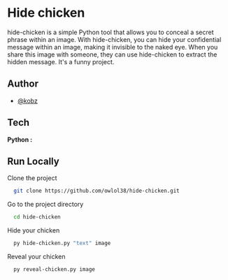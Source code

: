 
# Hide chicken

hide-chicken is a simple Python tool that allows you to conceal a secret phrase within an image. With hide-chicken, you can hide your confidential message within an image, making it invisible to the naked eye. When you share this image with someone, they can use hide-chicken to extract the hidden message. It's a funny project.


## Author

- [@kobz](https://github.com/owlol38)


## Tech

**Python :** 

## Run Locally

Clone the project

```bash
  git clone https://github.com/owlol38/hide-chicken.git
```

Go to the project directory

```bash
  cd hide-chicken
```

Hide your chicken

```bash
  py hide-chicken.py "text" image
```

Reveal your chicken

```bash
  py reveal-chicken.py image
```